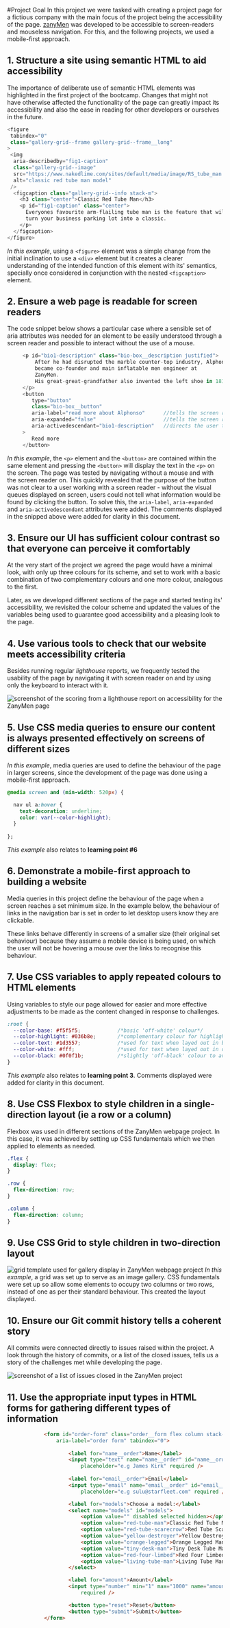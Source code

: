 #Project Goal
In this project we were tasked with creating a project page for a fictious company with the main focus of the project being the accessibility of the page.
[zanyMen](https://github.com/fac27/ZanyMen) was developed to be accessible to screen-readers and mouseless navigation.
For this, and the following projects, we used a mobile-first approach.

## 1. Structure a site using semantic HTML to aid accessibility
The importance of deliberate use of semantic HTML elements was highlighted in the first project of the bootcamp. Changes that might not have otherwise affected the functionality of the page can greatly impact its accessibility and also the ease in reading for other developers or ourselves in the future.

```js
<figure 
 tabindex="0" 
 class="gallery-grid--frame gallery-grid--frame__long"
>
 <img 
  aria-describedby="fig1-caption" 
  class="gallery-grid--image"
  src="https://www.nakedlime.com/sites/default/media/image/RS_tube_man.png"
  alt="classic red tube man model" 
 />
  <figcaption class="gallery-grid--info stack-m">
    <h3 class="center">Classic Red Tube Man</h3>
    <p id="fig1-caption" class="center">
      Everyones favourite arm-flailing tube man is the feature that will
      turn your business parking lot into a classic.
    </p>
  </figcaption>
</figure>
```
*In this example*, using a ```<figure>``` element was a simple change from the initial inclination to use a ```<div>``` element but it creates a clearer understanding of the intended function of this element with its' semantics, specially once considered in conjunction with the nested ```<figcaption>``` element.

## 2. Ensure a web page is readable for screen readers
The code snippet below shows a particular case where a sensible set of aria attributes was needed for an element to be easily understood through a screen reader and possible to interact without the use of a mouse.

```js
     <p id="bio1-description" class="bio-box__description justified">
         After he had disrupted the marble counter-top industry, Alphonso
         became co-founder and main inflatable men engineer at
         ZanyMen.
         His great-great-grandfather also invented the left shoe in 1818.
     </p>
     <button 
        type="button" 
        class="bio-box__button"
        aria-label="read more about Alphonso"      //tells the screen reader what can be found by pressing the button
        aria-expanded="false"                      //tells the screen reader that the button will expand a new section
        aria-activedescendant="bio1-description"   //directs the user to the element revealed once the button is expanded
     >
        Read more
     </button>                    
```
*In this example*, the ```<p>``` element and the ```<button>``` are contained within the same element and pressing the ```<button>``` will display the text in the ```<p>``` on the screen.
The page was tested by navigating without a mouse and with the screen reader on. This quickly revealed that the purpose of the button was not clear to a user working with a screen reader - without the visual queues displayed on screen, users could not tell what information would be found by clicking the button.
To solve this, the ```aria-label```, ```aria-expanded``` and ```aria-activedescendant``` attributes were added. The comments displayed in the snipped above were added for clarity in this document.

## 3. Ensure our UI has sufficient colour contrast so that everyone can perceive it comfortably
At the very start of the project we agreed the page would have a minimal look, with only up three colours for its scheme, and set to work with a basic combination of two complementary colours and one more colour, analogous to the first.

Later, as we developed different sections of the page and started testing its' accessibility, we revisited the colour scheme and updated the values of the variables being used to guarantee good accessibility and a pleasing look to the page.

## 4. Use various tools to check that our website meets accessibility criteria
Besides running regular *lighthouse* reports, we frequently tested the usability of the page by navigating it with screen reader on and by using only the keyboard to interact with it.

![screenshot of the scoring from a lighthouse report on accessibility for the ZanyMen page](/img/screenshot__lighthouse.png)

## 5. Use CSS media queries to ensure our content is always presented effectively on screens of different sizes
*In this example*, media queries are used to define the behaviour of the page in larger screens, since the development of the page was done using a mobile-first approach.

```CSS
@media screen and (min-width: 520px) {

  nav ul a:hover {
    text-decoration: underline;
    color: var(--color-highlight);
  }
  
};
```
*This example* also relates to **learning point #6**

## 6. Demonstrate a mobile-first approach to building a website
Media queries in this project define the behaviour of the page when a screen reaches a set minimum size. In the example below, the behaviour of links in the navigation bar is set in order to let desktop users know they are clickable.

These links behave differently in screens of a smaller size (their original set behaviour) because they assume a mobile device is being used, on which the user will not be hovering a mouse over the links to recognise this behaviour.

## 7. Use CSS variables to apply repeated colours to HTML elements
Using variables to style our page allowed for easier and more effective adjustments to be made as the content changed in response to challenges.

```CSS
:root {
  --color-base: #f5f5f5;            /*basic 'off-white' colour*/
  --color-highlight: #036b8e;       /*complementary colour for highlights*/
  --color-text: #1d3557;            /*used for text when layed out in bright areas*/     
  --color-white: #fff;              /*used for text when layed out in dark areas*/
  --color-black: #0f0f1b;           /*slightly 'off-black' colour to avoid straining the eyes in very high contrast*/
}
```
*This example* also relates to **learning point 3**. Comments displayed were added for clarity in this document.

## 8. Use CSS Flexbox to style children in a single-direction layout (ie a row or a column)
Flexbox was used in different sections of the ZanyMen webpage project.
In this case, it was achieved by setting up CSS fundamentals which we then applied to elements as needed.

```CSS
.flex {
  display: flex;
}

.row {
  flex-direction: row;
}

.column {
  flex-direction: column;
}
```

## 9. Use CSS Grid to style children in two-direction layout

![grid template used for gallery display in ZanyMen webpage project](/img/screenshot__grid.png)
*In this example*, a grid was set up to serve as an image gallery. 
CSS fundamentals were set up so allow some elements to occupy two columns or two rows, instead of one as per their standard behaviour.
This created the layout displayed.

## 10. Ensure our Git commit history tells a coherent story
All commits were connected directly to issues raised within the project. 
A look through the history of commits, or a list of the closed issues, tells us a story of the challenges met while developing the page. 

![screenshot of a list of issues closed in the ZanyMen project](/img/screenshot__commit.png)

## 11. Use the appropriate input types in HTML forms for gathering different types of information

```HTML
            <form id="order-form" class="order__form flex column stack-m"
                aria-label="order form" tabindex="0">
                        
                    <label for="name__order">Name</label>
                    <input type="text" name="name__order" id="name__order"
                        placeholder="e.g James Kirk" required />
                            
                    <label for="email__order">Email</label>
                    <input type="email" name="email__order" id="email__order"
                        placeholder="e.g sulu@starfleet.com" required />

                    <label for="models">Choose a model:</label>
                    <select name="models" id="models">
                        <option value="" disabled selected hidden></option>
                        <option value="red-tube-man">Classic Red Tube Man</option>
                        <option value="red-tube-scarecrow">Red Tube Scarecrow</option>
                        <option value="yellow-destroyer">Yellow Destroyer Man</option>
                        <option value="orange-legged">Orange Legged Man</option>
                        <option value="tiny-desk-man">Tiny Desk Tube Man</option>
                        <option value="red-four-limbed">Red Four Limbed Red Man</option>
                        <option value="living-tube-man">Living Tube Man</option>
                    </select>

                    <label for="amount">Amount</label>
                    <input type="number" min="1" max="1000" name="amount" id="amount"
                        required />

                    <button type="reset">Reset</button>
                    <button type="submit">Submit</button>
            </form>
```
